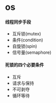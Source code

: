 # os
#### 线程同步手段
* 互斥锁(mutex)
* 条件(condition)
* 自旋锁(spin)
* 信号量(semaphore)

#### 死锁的四个必要条件
* 互斥
* 请求与保持
* 不可剥夺
* 循环等待

